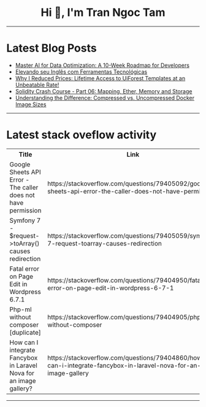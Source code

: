 <h1 align="center">Hi 👋, I'm Tran Ngoc Tam</h1>

---

# Latest Blog Posts 
<!-- BLOG-POST-LIST:START -->
- [Master AI for Data Optimization: A 10-Week Roadmap for Developers](https://dev.to/jaydeep_kr_sahu/master-ai-for-data-optimization-a-10-week-roadmap-for-developers-30m1)
- [Elevando seu Inglês com Ferramentas Tecnológicas](https://dev.to/ruanvictordev/elevando-seu-ingles-com-ferramentas-tecnologicas-5ad4)
- [Why I Reduced Prices: Lifetime Access to UiForest Templates at an Unbeatable Rate!](https://dev.to/akanji/why-i-reduced-prices-lifetime-access-to-uiforest-templates-at-an-unbeatable-rate-1blm)
- [Solidity Crash Course - Part 06: Mapping, Ether, Memory and Storage](https://dev.to/ayaz/solidity-crash-course-part-06-mapping-ether-memory-and-storage-ho8)
- [Understanding the Difference: Compressed vs. Uncompressed Docker Image Sizes](https://dev.to/atharvaunde/understanding-the-difference-compressed-vs-uncompressed-docker-image-sizes-1fn0)
<!-- BLOG-POST-LIST:END -->

---

# Latest stack oveflow activity
<table>
  <tr><th>Title</th><th>Link</th></tr>
  <!-- STACKOVERFLOW:START --><tr><td>Google Sheets API Error - The caller does not have permission</td><td>https://stackoverflow.com/questions/79405092/google-sheets-api-error-the-caller-does-not-have-permission</td></tr><tr><td>Symfony 7 - $request-&gt;toArray&lpar;&rpar; causes redirection</td><td>https://stackoverflow.com/questions/79405059/symfony-7-request-toarray-causes-redirection</td></tr><tr><td>Fatal error on Page Edit in Wordpress 6.7.1</td><td>https://stackoverflow.com/questions/79404950/fatal-error-on-page-edit-in-wordpress-6-7-1</td></tr><tr><td>Php-ml without composer [duplicate]</td><td>https://stackoverflow.com/questions/79404905/php-ml-without-composer</td></tr><tr><td>How can I integrate Fancybox in Laravel Nova for an image gallery?</td><td>https://stackoverflow.com/questions/79404860/how-can-i-integrate-fancybox-in-laravel-nova-for-an-image-gallery</td></tr><!-- STACKOVERFLOW:END -->
</table>

---


